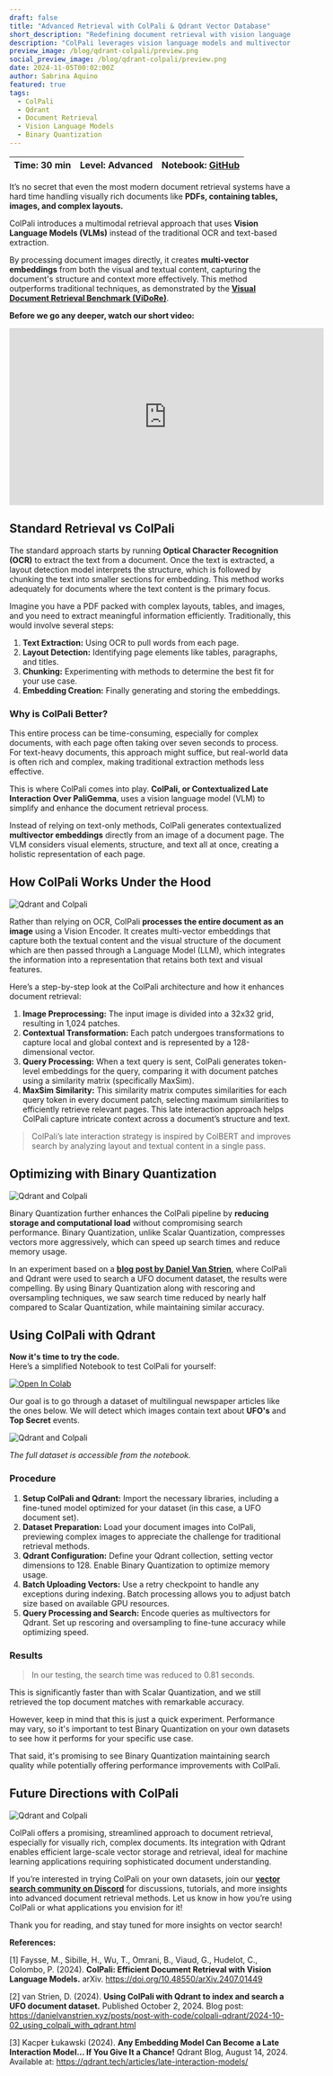 ```yaml
---
draft: false
title: "Advanced Retrieval with ColPali & Qdrant Vector Database"
short_description: "Redefining document retrieval with vision language models."
description: "ColPali leverages vision language models and multivector embeddings to streamline complex document retrieval."
preview_image: /blog/qdrant-colpali/preview.png
social_preview_image: /blog/qdrant-colpali/preview.png
date: 2024-11-05T00:02:00Z
author: Sabrina Aquino
featured: true
tags:
  - ColPali
  - Qdrant
  - Document Retrieval
  - Vision Language Models
  - Binary Quantization
---
```

| Time: 30 min | Level: Advanced | Notebook: [GitHub](https://github.com/qdrant/examples/blob/master/colpali-and-binary-quantization/colpali_demo_binary.ipynb) | 
| --- | ----------- | ----------- |

It’s no secret that even the most modern document retrieval systems have a hard time handling visually rich documents like **PDFs, containing tables, images, and complex layouts.**

ColPali introduces a multimodal retrieval approach that uses **Vision Language Models (VLMs)** instead of the traditional OCR and text-based extraction. 

By processing document images directly, it creates **multi-vector embeddings** from both the visual and textual content, capturing the document's structure and context more effectively. This method outperforms traditional techniques, as demonstrated by the [**Visual Document Retrieval Benchmark (ViDoRe)**](https://huggingface.co/vidore).

**Before we go any deeper, watch our short video:**

<iframe width="560" height="315" src="https://www.youtube.com/embed/_A90A-grwIc?si=ezEjuiRJtGZ87yd1" title="YouTube video player" frameborder="0" allow="accelerometer; autoplay; clipboard-write; encrypted-media; gyroscope; picture-in-picture; web-share" referrerpolicy="strict-origin-when-cross-origin" allowfullscreen></iframe>

## Standard Retrieval vs ColPali

The standard approach starts by running **Optical Character Recognition (OCR)** to extract the text from a document. Once the text is extracted, a layout detection model interprets the structure, which is followed by chunking the text into smaller sections for embedding. This method works adequately for documents where the text content is the primary focus.

Imagine you have a PDF packed with complex layouts, tables, and images, and you need to extract meaningful information efficiently. Traditionally, this would involve several steps:

1. **Text Extraction:** Using OCR to pull words from each page.
2. **Layout Detection:** Identifying page elements like tables, paragraphs, and titles.
3. **Chunking:** Experimenting with methods to determine the best fit for your use case.
4. **Embedding Creation:** Finally generating and storing the embeddings.

### Why is ColPali Better?

This entire process can be time-consuming, especially for complex documents, with each page often taking over seven seconds to process. For text-heavy documents, this approach might suffice, but real-world data is often rich and complex, making traditional extraction methods less effective.

This is where ColPali comes into play. **ColPali, or Contextualized Late Interaction Over PaliGemma**, uses a vision language model (VLM) to simplify and enhance the document retrieval process. 

Instead of relying on text-only methods, ColPali generates contextualized **multivector embeddings** directly from an image of a document page. The VLM considers visual elements, structure, and text all at once, creating a holistic representation of each page.

## How ColPali Works Under the Hood
![Qdrant and Colpali](/blog/qdrant-colpali/qdrant-colpali-1.png)

Rather than relying on OCR, ColPali **processes the entire document as an image** using a Vision Encoder. It creates multi-vector embeddings that capture both the textual content and the visual structure of the document which are then passed through a Language Model (LLM), which integrates the information into a representation that retains both text and visual features.

Here’s a step-by-step look at the ColPali architecture and how it enhances document retrieval:

1. **Image Preprocessing:** The input image is divided into a 32x32 grid, resulting in 1,024 patches.
2. **Contextual Transformation:** Each patch undergoes transformations to capture local and global context and is represented by a 128-dimensional vector.
3. **Query Processing:** When a text query is sent, ColPali generates token-level embeddings for the query, comparing it with document patches using a similarity matrix (specifically MaxSim).
4. **MaxSim Similarity:** This similarity matrix computes similarities for each query token in every document patch, selecting maximum similarities to efficiently retrieve relevant pages. This late interaction approach helps ColPali capture intricate context across a document’s structure and text.

> ColPali’s late interaction strategy is inspired by ColBERT and improves search by analyzing layout and textual content in a single pass.

## Optimizing with Binary Quantization
![Qdrant and Colpali](/blog/qdrant-colpali/qdrant-colpali-3.png)

Binary Quantization further enhances the ColPali pipeline by **reducing storage and computational load** without compromising search performance. Binary Quantization, unlike Scalar Quantization, compresses vectors more aggressively, which can speed up search times and reduce memory usage.

In an experiment based on a [**blog post by Daniel Van Strien**](https://danielvanstrien.xyz/posts/post-with-code/colpali-qdrant/2024-10-02_using_colpali_with_qdrant.html), where ColPali and Qdrant were used to search a UFO document dataset, the results were compelling. By using Binary Quantization along with rescoring and oversampling techniques, we saw search time reduced by nearly half compared to Scalar Quantization, while maintaining similar accuracy.

## Using ColPali with Qdrant

**Now it's time to try the code.** </br>
Here’s a simplified Notebook to test ColPali for yourself:

[![Open In Colab](https://colab.research.google.com/assets/colab-badge.svg)](https://colab.research.google.com/github/sabrinaaquino/colpali-qdrant-demo/blob/main/colpali_demo_binary.ipynb)

Our goal is to go through a dataset of multilingual newspaper articles like the ones below. We will detect which images contain text about **UFO's** and **Top Secret** events. 

![Qdrant and Colpali](/blog/qdrant-colpali/qdrant-colpali-4.png)

*The full dataset is accessible from the notebook.*

### Procedure

1. **Setup ColPali and Qdrant:** Import the necessary libraries, including a fine-tuned model optimized for your dataset (in this case, a UFO document set).
2. **Dataset Preparation:** Load your document images into ColPali, previewing complex images to appreciate the challenge for traditional retrieval methods.
3. **Qdrant Configuration:** Define your Qdrant collection, setting vector dimensions to 128. Enable Binary Quantization to optimize memory usage.
4. **Batch Uploading Vectors:** Use a retry checkpoint to handle any exceptions during indexing. Batch processing allows you to adjust batch size based on available GPU resources.
5. **Query Processing and Search:** Encode queries as multivectors for Qdrant. Set up rescoring and oversampling to fine-tune accuracy while optimizing speed.

### Results

> In our testing, the search time was reduced to 0.81 seconds. 

This is significantly faster than with Scalar Quantization, and we still retrieved the top document matches with remarkable accuracy.

However, keep in mind that this is just a quick experiment. Performance may vary, so it's important to test Binary Quantization on your own datasets to see how it performs for your specific use case. 

That said, it's promising to see Binary Quantization maintaining search quality while potentially offering performance improvements with ColPali.

## Future Directions with ColPali
![Qdrant and Colpali](/blog/qdrant-colpali/qdrant-colpali-2.png)

ColPali offers a promising, streamlined approach to document retrieval, especially for visually rich, complex documents. Its integration with Qdrant enables efficient large-scale vector storage and retrieval, ideal for machine learning applications requiring sophisticated document understanding.

If you’re interested in trying ColPali on your own datasets, join our [**vector search community on Discord**](https://qdrant.to/discord) for discussions, tutorials, and more insights into advanced document retrieval methods. Let us know in how you’re using ColPali or what applications you envision for it!

Thank you for reading, and stay tuned for more insights on vector search!

**References:**

[1] Faysse, M., Sibille, H., Wu, T., Omrani, B., Viaud, G., Hudelot, C., Colombo, P. (2024). **ColPali: Efficient Document Retrieval with Vision Language Models.** arXiv. https://doi.org/10.48550/arXiv.2407.01449

[2] van Strien, D. (2024). **Using ColPali with Qdrant to index and search a UFO document dataset.** Published October 2, 2024. Blog post: https://danielvanstrien.xyz/posts/post-with-code/colpali-qdrant/2024-10-02_using_colpali_with_qdrant.html

[3] Kacper Łukawski (2024). **Any Embedding Model Can Become a Late Interaction Model... If You Give It a Chance!** Qdrant Blog, August 14, 2024. Available at: https://qdrant.tech/articles/late-interaction-models/